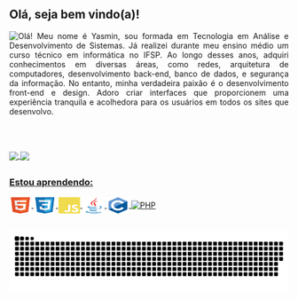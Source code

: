 <h2>Olá, seja bem vindo(a)!</h2>
<div>
  <img align="left" style="border-radius: 1px 1px;!important" src="https://i.pinimg.com/736x/ac/2b/e3/ac2be32d7557cb9ae83aeed111988479.jpg"> 
  <p align="justify">Olá! Meu nome é Yasmin, sou formada em Tecnologia em Análise e Desenvolvimento de Sistemas. Já realizei durante meu ensino médio um curso técnico em informática no IFSP. Ao longo desses anos, adquiri conhecimentos em diversas áreas, como redes, arquitetura de computadores, desenvolvimento back-end, banco de dados, e segurança da informação. No entanto, minha verdadeira paixão é o desenvolvimento front-end e design. Adoro criar interfaces que proporcionem uma experiência tranquila e acolhedora para os usuários em todos os sites que desenvolvo.
 </p>
</div>

<br><br>
<div>
  <a href="https://github.com/Yasmin-Perestrelo">
  <img align="center" height="150em" src="https://github-readme-stats.vercel.app/api?username=Yasmin-Perestrelo&show_icons=true&theme=radical&count_private=true"/>
  <img align="center" height="150em" src="https://github-readme-stats.vercel.app/api/top-langs/?username=Yasmin-Perestrelo&layout=compact&theme=radical"/>
</div>
  
##

  <div align="left">
    <h3>Estou aprendendo:</h3>
    <img align="center" alt="HTML" height="30" width="40" src="https://raw.githubusercontent.com/devicons/devicon/master/icons/html5/html5-original.svg">
    <img align="center" alt="CSS" height="30" width="40" src="https://raw.githubusercontent.com/devicons/devicon/master/icons/css3/css3-original.svg">
    <img align="center" alt="Js" height="30" width="40" src="https://raw.githubusercontent.com/devicons/devicon/master/icons/javascript/javascript-plain.svg">
    <img align="center" alt="Java" height="30" width="40" src="https://raw.githubusercontent.com/devicons/devicon/master/icons/java/java-original.svg">
    <img align="center" alt="C" height="30" width="40" src="https://raw.githubusercontent.com/devicons/devicon/master/icons/c/c-original.svg">
    <img align="center" alt="PHP" height="30" width="40" src="https://cdn.jsdelivr.net/gh/devicons/devicon/icons/php/php-original.svg" />
  </div>
<br>
  
   ![Snake animation](https://github.com/Yasmin-Perestrelo/Yasmin-Perestrelo/blob/output/github-contribution-grid-snake.svg)
  
  
